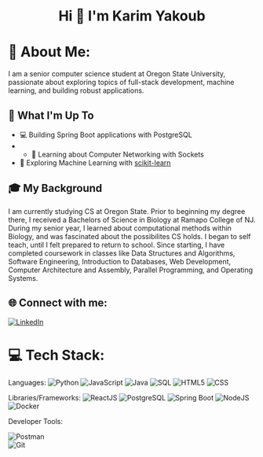 <h1 align="center">Hi 👋 I'm Karim Yakoub</h1>

# 💫 About Me:
I am a senior computer science student at Oregon State University, passionate about exploring topics of full-stack development, machine learning, and building robust applications.

## 🚀 What I'm Up To

- 💻 Building Spring Boot applications with PostgreSQL
- - 📶 Learning about Computer Networking with Sockets
- 🤖 Exploring Machine Learning with [scikit-learn](https://scikit-learn.org/)


## 🎓 My Background

I am currently studying CS at Oregon State. Prior to beginning my degree there, I received a Bachelors of Science in Biology at Ramapo College of NJ. During my senior year, I learned about computational methods within Biology, and was fascinated about the possibilites CS holds. I began to self teach, until I felt prepared to return to school. Since starting, I have completed coursework in classes like Data Structures and Algorithms, Software Engineering, Introduction to Databases, Web Development, Computer Architecture and Assembly, Parallel Programming, and Operating Systems. 


## 🌐 Connect with me:
[![LinkedIn](https://img.shields.io/badge/LinkedIn-%230077B5.svg?logo=linkedin&logoColor=white)](https://www.linkedin.com/in/karim-yakoub)

# 💻 Tech Stack:
Languages: 
![Python](https://img.shields.io/badge/python-%233776AB.svg?style=for-the-badge&logo=python&logoColor=white) 
![JavaScript](https://img.shields.io/badge/javascript-%23323330.svg?style=for-the-badge&logo=javascript&logoColor=%23F7DF1E)
![Java](https://img.shields.io/badge/java-%23ED8B00.svg?style=for-the-badge&logo=java&logoColor=white) 
![SQL](https://img.shields.io/badge/sql-%2307405e.svg?style=for-the-badge&logo=postgresql&logoColor=white) 
![HTML5](https://img.shields.io/badge/html5-%23E34F26.svg?style=for-the-badge&logo=html5&logoColor=white) 
![CSS](https://img.shields.io/badge/css-%231572B6.svg?style=for-the-badge&logo=css3&logoColor=white) 
 
Libraries/Frameworks: 
![ReactJS](https://img.shields.io/badge/react-%2320232a.svg?style=for-the-badge&logo=react&logoColor=%2361DAFB) 
![PostgreSQL](https://img.shields.io/badge/PostgreSQL-316192?style=for-the-badge&logo=postgresql&logoColor=white) 
![Spring Boot](https://img.shields.io/badge/Spring_Boot-F2F4F9?style=for-the-badge&logo=spring-boot) 
![NodeJS](https://img.shields.io/badge/node.js-6DA55F?style=for-the-badge&logo=node.js&logoColor=white) 
![Docker](https://img.shields.io/badge/docker-%230db7ed.svg?style=for-the-badge&logo=docker&logoColor=white) 

Developer Tools: 

![Postman](https://img.shields.io/badge/Postman-FF6C37?style=for-the-badge&logo=postman&logoColor=white)  
![Git](https://img.shields.io/badge/git-%23F05033.svg?style=for-the-badge&logo=git&logoColor=white)
